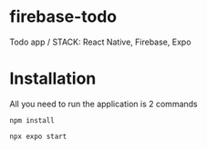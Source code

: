 # firebase-todo
Todo app / STACK: React Native, Firebase, Expo

# Installation

All you need to run the application is 2 commands

`npm install`

`npx expo start`
